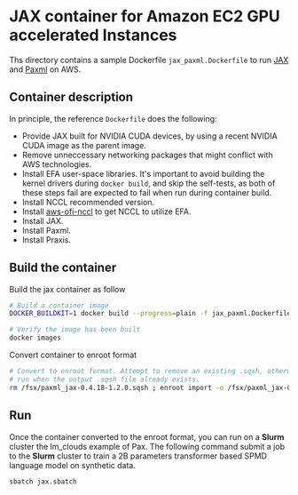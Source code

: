 # JAX container for Amazon EC2 GPU accelerated Instances

Ths directory contains a sample Dockerfile `jax_paxml.Dockerfile` to run [JAX](https://github.com/google/jax) and [Paxml](https://github.com/google/paxml) on AWS.

## Container description

In principle, the reference `Dockerfile` does the following:

- Provide JAX built for NVIDIA CUDA devices, by using a recent NVIDIA CUDA image as the
  parent image.
- Remove unneccessary networking packages that might conflict with AWS technologies.
- Install EFA user-space libraries. It's important to avoid building the kernel drivers during
  `docker build`, and skip the self-tests, as both of these steps fail are expected to fail when run
  during container build.
- Install NCCL recommended version.
- Install [aws-ofi-nccl](https://github.com/aws/aws-ofi-nccl) to get NCCL to utilize EFA.
- Install JAX.
- Install Paxml.
- Install Praxis.

## Build the container

Build the jax container as follow

```bash
# Build a container image
DOCKER_BUILDKIT=1 docker build --progress=plain -f jax_paxml.Dockerfile -t paxml:jax-0.4.18-1.2.0 .

# Verify the image has been built
docker images
```

Convert container to enroot format

```bash
# Convert to enroot format. Attempt to remove an existing .sqsh, otherwise enroot refuses to
# run when the output .sqsh file already exists.
rm /fsx/paxml_jax-0.4.18-1.2.0.sqsh ; enroot import -o /fsx/paxml_jax-0.4.18-1.2.0.sqsh dockerd://paxml:jax-0.4.18-1.2.0
```

## Run

Once the container converted to the enroot format, you can run on a **Slurm** cluster the lm_clouds example of Pax.
The following command submit a job to the **Slurm** cluster to train a 2B parameters transformer based SPMD language model on synthetic data.

```bash
sbatch jax.sbatch
```